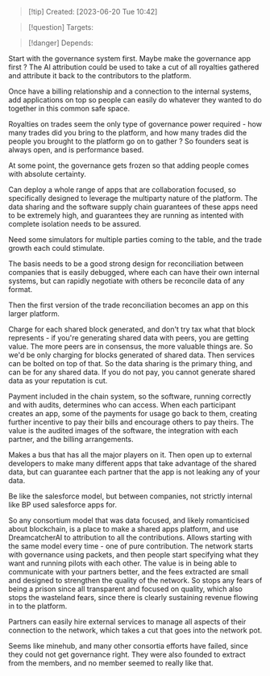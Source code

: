 
>[!tip] Created: [2023-06-20 Tue 10:42]

>[!question] Targets: 

>[!danger] Depends: 

Start with the governance system first.  Maybe make the governance app first ?
The AI attribution could be used to take a cut of all royalties gathered and attribute it back to the contributors to the platform.

Once have a billing relationship and a connection to the internal systems, add applications on top so people can easily do whatever they wanted to do together in this common safe space.

Royalties on trades seem the only type of governance power required - how many trades did you bring to the platform, and how many trades did the people you brought to the platform go on to gather ?  So founders seat is always open, and is performance based.

At some point, the governance gets frozen so that adding people comes with absolute certainty.

Can deploy a whole range of apps that are collaboration focused, so specifically designed to leverage the multiparty nature of the platform.  The data sharing and the software supply chain guarantees of these apps need to be extremely high, and guarantees they are running as intented with complete isolation needs to be assured.

Need some simulators for multiple parties coming to the table, and the trade growth each could stimulate.

The basis needs to be a good strong design for reconciliation between companies that is easily debugged, where each can have their own internal systems, but can rapidly negotiate with others be reconcile data of any format.

Then the first version of the trade reconciliation becomes an app on this larger platform.

Charge for each shared block generated, and don't try tax what that block represents - if you're generating shared data with peers, you are getting value.  The more peers are in consensus, the more valuable things are.  So we'd be only charging for blocks generated of shared data.  Then services can be bolted on top of that.  So the data sharing is the primary thing, and can be for any shared data.  If you do not pay, you cannot generate shared data as your reputation is cut.

Payment included in the chain system, so the software, running correctly and with audits, determines who can access.  When each participant creates an app, some of the payments for usage go back to them, creating further incentive to pay their bills and encourage others to pay theirs.  The value is the audited images of the software, the integration with each partner, and the billing arrangements.

Makes a bus that has all the major players on it.  Then open up to external developers to make many different apps that take advantage of the shared data, but can guarantee each partner that the app is not leaking any of your data.

Be like the salesforce model, but between companies, not strictly internal like BP used salesforce apps for.

So any consortium model that was data focused, and likely romanticised about blockchain, is a place to make a shared apps platform, and use DreamcatcherAI to attribution to all the contributions.  Allows starting with the same model every time - one of pure contribution.  The network starts with governance using packets, and then people start specifying what they want and running pilots with each other.  The value is in being able to communicate with your partners better, and the fees extracted are small and designed to strengthen the quality of the network.  So stops any fears of being a prison since all transparent and focused on quality, which also stops the wasteland fears, since there is clearly sustaining revenue flowing in to the platform.

Partners can easily hire external services to manage all aspects of their connection to the network, which takes a cut that goes into the network pot.

Seems like minehub, and many other consortia efforts have failed, since they could not get governance right.  They were also founded to extract from the members, and no member seemed to really like that.